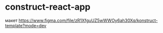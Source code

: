 # construct-react-app  

макет  https://www.figma.com/file/zR1XfguUZ5wWWOy6ah30Xq/konstruct-template?mode=dev